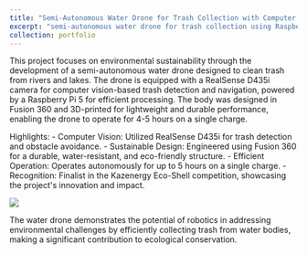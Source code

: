 ```yaml
---
title: "Semi-Autonomous Water Drone for Trash Collection with Computer Vision"
excerpt: "semi-autonomous water drone for trash collection using Raspberry Pi 5 and RealSense D435i <br/><img src='/images/bio-photo.jpg'>"
collection: portfolio
---
```


This project focuses on environmental sustainability through the development of a semi-autonomous water drone designed to clean trash from rivers and lakes. The drone is equipped with a RealSense D435i camera for computer vision-based trash detection and navigation, powered by a Raspberry Pi 5 for efficient processing. The body was designed in Fusion 360 and 3D-printed for lightweight and durable performance, enabling the drone to operate for 4-5 hours on a single charge.

Highlights:
    - Computer Vision: Utilized RealSense D435i for trash detection and obstacle avoidance.
    - Sustainable Design: Engineered using Fusion 360 for a durable, water-resistant, and eco-friendly structure.
    - Efficient Operation: Operates autonomously for up to 5 hours on a single charge.
    - Recognition: Finalist in the Kazenergy Eco-Shell competition, showcasing the project's innovation and impact.
<br/>

<img src='/images/3953273590_704e3899d5_m.jpg'>

<br/>

The water drone demonstrates the potential of robotics in addressing environmental challenges by efficiently collecting trash from water bodies, making a significant contribution to ecological conservation.